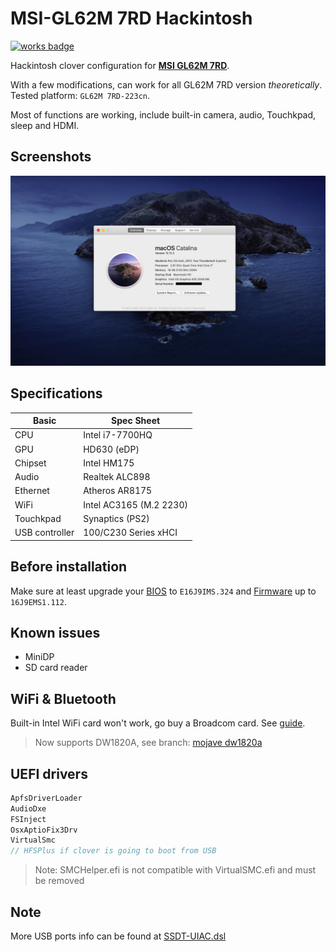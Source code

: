 MSI-GL62M 7RD Hackintosh
======
[![works badge](https://cdn.jsdelivr.net/gh/nikku/works-on-my-machine@v0.2.0/badge.svg)][project_link]

Hackintosh clover configuration for [**MSI GL62M 7RD**][msi_overview].

With a few modifications, can work for all GL62M 7RD version *theoretically*.
Tested platform: `GL62M 7RD-223cn`.

Most of functions are working, include built-in camera, audio, Touchkpad, sleep and HDMI.

## Screenshots
![about][about_pic]

## Specifications
| Basic | Spec Sheet |
|--|--|
| CPU | Intel i7-7700HQ |
| GPU | HD630 (eDP) |
| Chipset | Intel HM175 |
| Audio | Realtek ALC898 |
| Ethernet | Atheros AR8175 |
| WiFi | Intel AC3165 (M.2 2230) |
| Touchkpad | Synaptics (PS2) | 
| USB controller | 100/C230 Series xHCI |

## Before installation
Make sure at least upgrade your [BIOS][msi_bios] to `E16J9IMS.324` and [Firmware][msi_firmware] up to `16J9EMS1.112`.

## Known issues
* MiniDP
* SD card reader

## WiFi & Bluetooth
Built-in Intel WiFi card won't work, go buy a Broadcom card. See [guide][wifi_guide].
> Now supports DW1820A, see branch: [mojave dw1820a][dw1820a]

## UEFI drivers
``` c++
ApfsDriverLoader
AudioDxe
FSInject
OsxAptioFix3Drv
VirtualSmc
// HFSPlus if clover is going to boot from USB
```
> Note: SMCHelper.efi is not compatible with VirtualSMC.efi and must be removed

## Note 
More USB ports info can be found at [SSDT-UIAC.dsl][usb_map]

[dw1820a]: https://github.com/0ranko0P/GL62M-7RD-Hackintosh/tree/mojave_DW1820A
[about_pic]:https://raw.githubusercontent.com/0ranko0P/GL62M-7RD-Hackintosh/Catalina/screenshots/About.png
[wifi_guide]: https://www.tonymacx86.com/threads/broadcom-wifi-bluetooth-guide.242423
[msi_overview]: https://www.msi.com/Laptop/support/GL62M-7RD
[msi_bios]: https://www.msi.com/Laptop/support/GL62M-7RD#down-bios
[msi_firmware]: https://www.msi.com/Laptop/support/GL62M-7RD#down-firmware
[project_link]: https://github.com/0ranko0P/GL62M-7RD-Hackintosh
[usb_map]:  https://github.com/0ranko0P/GL62M-7RD-Hackintosh/blob/master/hotpatchs/deprecated/SSDT-UIAC.dsl
